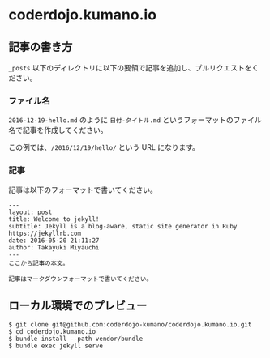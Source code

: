 # coderdojo.kumano.io

## 記事の書き方

`_posts` 以下のディレクトリに以下の要領で記事を追加し、プルリクエストをください。

### ファイル名

`2016-12-19-hello.md` のように `日付-タイトル.md` というフォーマットのファイル名で記事を作成してください。

この例では、`/2016/12/19/hello/` という URL になります。

### 記事

記事は以下のフォーマットで書いてください。

```
---
layout: post
title: Welcome to jekyll!
subtitle: Jekyll is a blog-aware, static site generator in Ruby https://jekyllrb.com
date: 2016-05-20 21:11:27
author: Takayuki Miyauchi
---
ここから記事の本文。

記事はマークダウンフォーマットで書いてください。
```


## ローカル環境でのプレビュー

```
$ git clone git@github.com:coderdojo-kumano/coderdojo.kumano.io.git
$ cd coderdojo.kumano.io
$ bundle install --path vendor/bundle
$ bundle exec jekyll serve
```
